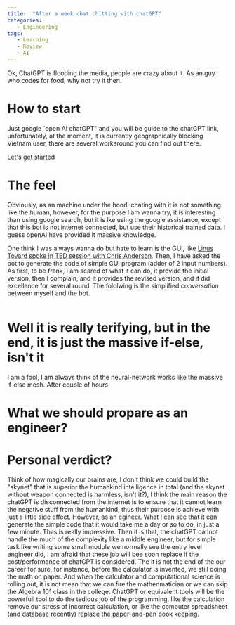 ```yaml
---
title:  "After a week chat chitting with chatGPT"
categories:
   - Engineering
tags:
   - Learning
   - Review
   - AI
---
```


Ok, ChatGPT is flooding the media, people are crazy about it. As an guy who codes for food, why not try it then.

# How to start

Just google `open AI chatGPT" and you will be guide to the chatGPT link, unfortunately, at the moment, it is currently geographically blocking Vietnam user, there are several workaround you can find out there.

Let's get started

# The feel

Obviously, as an machine under the hood, chating with it is not something like the human, however, for the purpose I am wanna try, it is interesting than using google search, but it is lke using the google assistance, except that this bot is not internet connected, but use their historical trained data. I guess openAI have provided it massive knowledge.

One think I was always wanna do but hate to learn is the GUI, like [Linus Tovard spoke in TED session with Chris Anderson](https://www.ted.com/talks/linus_torvalds_the_mind_behind_linux). Then, I have asked the bot to generate the code of simple GUI program (adder of 2 input numbers). As first, to be frank, I am scared of what it can do, it provide the initial version, then I complain, and it provides the revised version, and it did excellence for several round. The fololwing is the simplified *conversation* between myself and the bot.

```

```

# Well it is really terifying, but in the end, it is just the massive if-else, isn't it

I am a fool, I am always think of the neural-network works like the massive if-else mesh. After couple of hours 

# What we should propare as an engineer?



# Personal verdict?

Think of how magically our brains are, I don't think we could build the "skynet" that is superior the humankind intelligence in total (and the skynet without weapon connected is harmless, isn't it?), I think the main reason the chatGPT is disconnected from the internet is to ensure that it cannot learn the negative stuff from the humankind, thus their purpose is achieve with just a little side effect. However, as an egineer. What I can see that it can generate the simple code that it would take me a day or so to do, in just a few minute. Thas is really impressive. Then it is that, the chatGPT cannot handle the much of the complexity like a middle engineer, but for simple task like writing some small module we normally see the entry level engineer did, I am afraid that these job will bee soon replace if the cost/performance of chatGPT is considered. The it is not the end of the our career for sure, for instance, before the calculator is invented, we still doing the math on paper. And when the calculator and computational science is rolling out, it is not mean that we can fire the mathenmatician or we can skip the Algebra 101 class in the college. ChatGPT or equivalent tools will be the powerfull tool to do the tedious job of the programming, like the calculation remove our stress of incorrect calculation, or like the computer spreadsheet (and database recently) replace the paper-and-pen book keeping.  